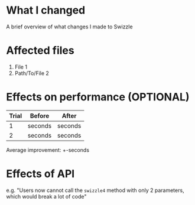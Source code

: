 # What I changed

A brief overview of what changes I made to Swizzle

# Affected files

1. File 1
2. Path/To/File 2

# Effects on performance (OPTIONAL)

| Trial       | Before      | After       |
| ----------- | ----------- | ----------- |
| 1           | seconds     | seconds     |
| 2           | seconds     | seconds     |

Average improvement: +-seconds

# Effects of API

e.g. "Users now cannot call the `swizzle4` method with only 2 parameters, which would break a lot of code"
